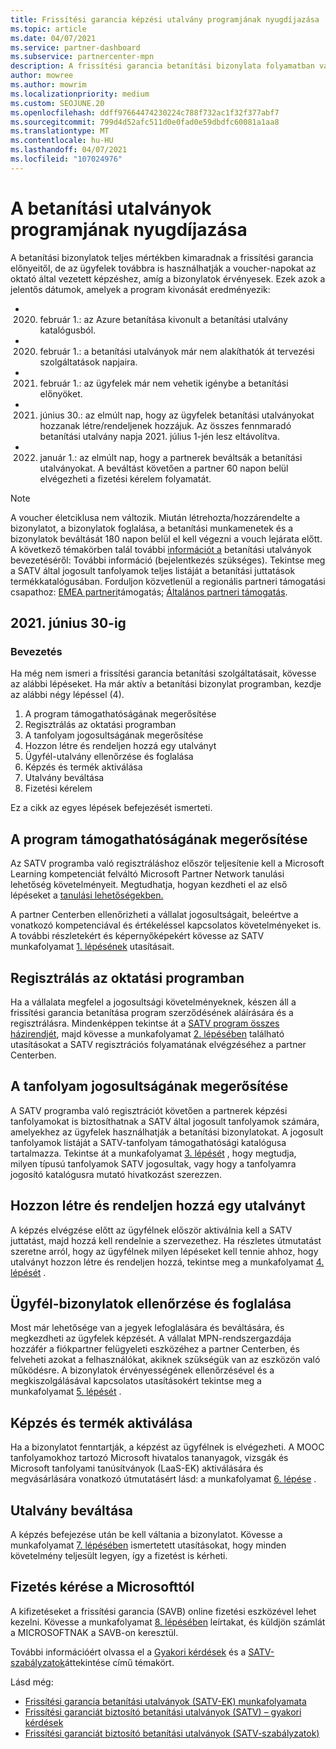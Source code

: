 ```yaml
---
title: Frissítési garancia képzési utalvány programjának nyugdíjazása
ms.topic: article
ms.date: 04/07/2021
ms.service: partner-dashboard
ms.subservice: partnercenter-mpn
description: A frissítési garancia betanítási bizonylata folyamatban van.
author: mowree
ms.author: mowrim
ms.localizationpriority: medium
ms.custom: SEOJUNE.20
ms.openlocfilehash: ddff97664474230224c788f732ac1f32f377abf7
ms.sourcegitcommit: 799d4d52afc511d0e0fad0e59dbdfc60081a1aa8
ms.translationtype: MT
ms.contentlocale: hu-HU
ms.lasthandoff: 04/07/2021
ms.locfileid: "107024976"
---
```

# <a name="training-vouchers-program-retirement"></a>A betanítási utalványok programjának nyugdíjazása

A betanítási bizonylatok teljes mértékben kimaradnak a frissítési garancia előnyeitől, de az ügyfelek továbbra is használhatják a voucher-napokat az oktató által vezetett képzéshez, amíg a bizonylatok érvényesek. Ezek azok a jelentős dátumok, amelyek a program kivonását eredményezik: 

- 2020. február 1.: az Azure betanítása kivonult a betanítási utalvány katalógusból.
- 2020. február 1.: a betanítási utalványok már nem alakíthatók át tervezési szolgáltatások napjaira.  
- 2021. február 1.: az ügyfelek már nem vehetik igénybe a betanítási előnyöket. 
- 2021. június 30.: az elmúlt nap, hogy az ügyfelek betanítási utalványokat hozzanak létre/rendeljenek hozzájuk. Az összes fennmaradó betanítási utalvány napja 2021. július 1-jén lesz eltávolítva.
- 2022. január 1.: az elmúlt nap, hogy a partnerek beváltsák a betanítási utalványokat. A beváltást követően a partner 60 napon belül elvégezheti a fizetési kérelem folyamatát.  

>[!NOTE]
>A voucher életciklusa nem változik. Miután létrehozta/hozzárendelte a bizonylatot, a bizonylatok foglalása, a betanítási munkamenetek és a bizonylatok beváltását 180 napon belül el kell végezni a vouch lejárata előtt.  A következő témakörben talál további [információt a](https://partner.microsoft.com/resources/collection/software-assurance-benefit-changes#/) betanítási utalványok bevezetéséről: További információ (bejelentkezés szükséges).  Tekintse meg a SATV által jogosult tanfolyamok teljes listáját a betanítási juttatások termékkatalógusában.  Forduljon közvetlenül a regionális partneri támogatási csapathoz: [EMEA partneri](mailto:savoucher@msdirectservices.com)támogatás; [Általános partneri támogatás](https://partner.microsoft.com/dashboard/support/servicerequests).

## <a name="until-june-30-2021"></a>2021. június 30-ig

### <a name="get-started"></a>Bevezetés

Ha még nem ismeri a frissítési garancia betanítási szolgáltatásait, kövesse az alábbi lépéseket. Ha már aktív a betanítási bizonylat programban, kezdje az alábbi négy lépéssel (4). 

1. A program támogathatóságának megerősítése
2. Regisztrálás az oktatási programban
3. A tanfolyam jogosultságának megerősítése
4. Hozzon létre és rendeljen hozzá egy utalványt
5. Ügyfél-utalvány ellenőrzése és foglalása
6. Képzés és termék aktiválása
7. Utalvány beváltása
8. Fizetési kérelem

Ez a cikk az egyes lépések befejezését ismerteti.

## <a name="confirm-program-eligibility"></a>A program támogathatóságának megerősítése

Az SATV programba való regisztráláshoz először teljesítenie kell a Microsoft Learning kompetenciát felváltó Microsoft Partner Network tanulási lehetőség követelményeit. Megtudhatja, hogyan kezdheti el az első lépéseket a [tanulási lehetőségekben.](https://partner.microsoft.com/membership/learning-partners)

A partner Centerben ellenőrizheti a vállalat jogosultságait, beleértve a vonatkozó kompetenciával és értékeléssel kapcsolatos követelményeket is. A további részletekért és képernyőképekért kövesse az SATV munkafolyamat [1. lépésének](https://query.prod.cms.rt.microsoft.com/cms/api/am/binary/RE4s3bB) utasításait.

## <a name="enroll-in-the-training-program"></a>Regisztrálás az oktatási programban

Ha a vállalata megfelel a jogosultsági követelményeknek, készen áll a frissítési garancia betanítása program szerződésének aláírására és a regisztrálásra. Mindenképpen tekintse át a [SATV program összes házirendjét](https://query.prod.cms.rt.microsoft.com/cms/api/am/binary/RE3koEP), majd kövesse a munkafolyamat [2. lépésében](https://query.prod.cms.rt.microsoft.com/cms/api/am/binary/RE4s3bB) található utasításokat a SATV regisztrációs folyamatának elvégzéséhez a partner Centerben.


## <a name="confirm-course-eligibility"></a>A tanfolyam jogosultságának megerősítése
A SATV programba való regisztrációt követően a partnerek képzési tanfolyamokat is biztosíthatnak a SATV által jogosult tanfolyamok számára, amelyekhez az ügyfelek használhatják a betanítási bizonylatokat. A jogosult tanfolyamok listáját a SATV-tanfolyam támogathatósági katalógusa tartalmazza. Tekintse át a munkafolyamat [3. lépését](https://query.prod.cms.rt.microsoft.com/cms/api/am/binary/RE4s3bB) , hogy megtudja, milyen típusú tanfolyamok SATV jogosultak, vagy hogy a tanfolyamra jogosító katalógusra mutató hivatkozást szerezzen.

## <a name="have-customer-create-and-assign-voucher"></a>Hozzon létre és rendeljen hozzá egy utalványt

A képzés elvégzése előtt az ügyfélnek először aktiválnia kell a SATV juttatást, majd hozzá kell rendelnie a szervezethez. Ha részletes útmutatást szeretne arról, hogy az ügyfélnek milyen lépéseket kell tennie ahhoz, hogy utalványt hozzon létre és rendeljen hozzá, tekintse meg a munkafolyamat [4. lépését](https://query.prod.cms.rt.microsoft.com/cms/api/am/binary/RE4s3bB) .

## <a name="validate-and-reserve-customer-vouchers"></a>Ügyfél-bizonylatok ellenőrzése és foglalása

Most már lehetősége van a jegyek lefoglalására és beváltására, és megkezdheti az ügyfelek képzését. A vállalat MPN-rendszergazdája hozzáfér a fiókpartner felügyeleti eszközéhez a partner Centerben, és felveheti azokat a felhasználókat, akiknek szükségük van az eszközön való működésre. A bizonylatok érvényességének ellenőrzésével és a megkiszolgálásával kapcsolatos utasításokért tekintse meg a munkafolyamat [5. lépését](https://query.prod.cms.rt.microsoft.com/cms/api/am/binary/RE4s3bB) .

## <a name="deliver-training-and-activate-product"></a>Képzés és termék aktiválása

Ha a bizonylatot fenntartják, a képzést az ügyfélnek is elvégezheti. A MOOC tanfolyamokhoz tartozó Microsoft hivatalos tananyagok, vizsgák és Microsoft tanfolyami tanúsítványok (LaaS-EK) aktiválására és megvásárlására vonatkozó útmutatásért lásd: a munkafolyamat [6. lépése](https://query.prod.cms.rt.microsoft.com/cms/api/am/binary/RE4s3bB) .

## <a name="redeem-voucher"></a>Utalvány beváltása

A képzés befejezése után be kell váltania a bizonylatot. Kövesse a munkafolyamat [7. lépésében](https://query.prod.cms.rt.microsoft.com/cms/api/am/binary/RE4s3bB) ismertetett utasításokat, hogy minden követelmény teljesült legyen, így a fizetést is kérheti. 


## <a name="request-payment-from-microsoft"></a>Fizetés kérése a Microsofttól

A kifizetéseket a frissítési garancia (SAVB) online fizetési eszközével lehet kezelni. Kövesse a munkafolyamat [8. lépésében](https://query.prod.cms.rt.microsoft.com/cms/api/am/binary/RE4s3bB) leírtakat, és küldjön számlát a MICROSOFTNAK a SAVB-on keresztül. 

További információért olvassa el a [Gyakori kérdések](https://query.prod.cms.rt.microsoft.com/cms/api/am/binary/RE3kz5o) és a [SATV-szabályzatok](https://query.prod.cms.rt.microsoft.com/cms/api/am/binary/RE3koEP)áttekintése című témakört.

Lásd még:

- [Frissítési garancia betanítási utalványok (SATV-EK) munkafolyamata](https://query.prod.cms.rt.microsoft.com/cms/api/am/binary/RE4s3bB)
- [Frissítési garanciát biztosító betanítási utalványok (SATV) – gyakori kérdések](https://query.prod.cms.rt.microsoft.com/cms/api/am/binary/RE3kz5o)
- [Frissítési garanciát biztosító betanítási utalványok (SATV-szabályzatok)](https://query.prod.cms.rt.microsoft.com/cms/api/am/binary/RE3koEP)
